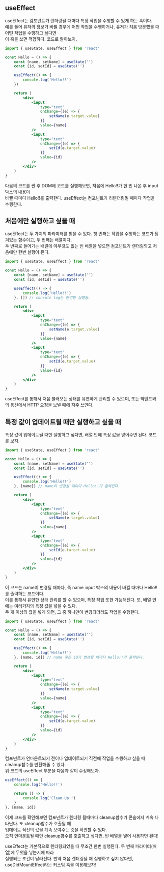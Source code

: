 ## useEffect

useEffect는 컴포넌트가 렌더링될 때마다 특정 작업을 수행할 수 있게 하는 훅이다.  
예를 들어 유저의 정보가 바뀔 경우에 어떤 작업을 수행하거나, 유저가 처음 방문했을 때 어떤 작업을 수행하고 싶다면  
이 훅을 쓰면 적합하다. 코드로 알아보자.

```jsx
import { useState, useEffect } from 'react'

const Hello = () => {
	const [name, setName] = useState('')
	const [id, setId] = useState('')

	useEffect(() => {
		console.log('Hello!!')
	})

	return (
		<div>
			<input
				type="text"
				onChange={(e) => {
					setName(e.target.value)
				}}
				value={name}
			/>
			<input
				type="text"
				onChange={(e) => {
					setId(e.target.value)
				}}
				value={id}
			/>
		</div>
	)
}
```

다음의 코드를 짠 후 DOM에 코드를 실행해보면, 처음에 Hello!!가 한 번 나온 후 input 박스의 내용이  
바뀔 때마다 Hello!!를 출력한다. useEffect는 컴포넌트가 리렌더링될 때마다 작업을 수행한다.

## 처음에만 실행하고 싶을 때

useEffect는 두 가지의 파라미터를 받을 수 있다. 첫 번째는 작업을 수행하는 코드가 담겨있는 함수이고, 두 번째는 배열이다.  
두 번째로 들어가는 배열에 아무것도 없는 빈 배열을 넣으면 컴포넌트가 렌더링되고 처음에만 한번 실행이 된다.

```jsx
import { useState, useEffect } from 'react'

const Hello = () => {
	const [name, setName] = useState('')
	const [id, setId] = useState('')

	useEffect(() => {
		console.log('Hello!!')
	}, []) // console log는 한번만 실행됨.

	return (
		<div>
			<input
				type="text"
				onChange={(e) => {
					setName(e.target.value)
				}}
				value={name}
			/>
			<input
				type="text"
				onChange={(e) => {
					setId(e.target.value)
				}}
				value={id}
			/>
		</div>
	)
}
```

useEffect를 통해서 처음 불러오는 상태를 유연하게 관리할 수 있으며, 또는 백엔드와의 통신에서 HTTP 요청을 보낼 때에 자주 쓰인다.

## 특정 값이 업데이트될 때만 실행하고 싶을 때

특정 값이 업데이트될 때만 실행하고 싶다면, 배열 안에 특정 값을 넣어주면 된다. 코드를 보자.

```jsx
import { useState, useEffect } from 'react'

const Hello = () => {
	const [name, setName] = useState('')
	const [id, setId] = useState('')

	useEffect(() => {
		console.log('Hello!!')
	}, [name]) // name이 변경될 때마다 Hello!!가 출력된다.

	return (
		<div>
			<input
				type="text"
				onChange={(e) => {
					setName(e.target.value)
				}}
				value={name}
			/>
			<input
				type="text"
				onChange={(e) => {
					setId(e.target.value)
				}}
				value={id}
			/>
		</div>
	)
}
```

이 코드는 name이 변경될 때마다, 즉 name input 박스의 내용이 바뀔 때마다 Hello!!를 출력하는 코드이다.  
이를 통해서 유연한 상태 관리를 할 수 있으며, 특정 작업 또한 가능해진다. 또, 배열 안에는 여러가지의 특정 값을 넣을 수 있다.  
두 개 이상의 값을 넣게 되면, 그 중 하나만이 변경되더라도 작업을 수행한다.

```jsx
import { useState, useEffect } from 'react'

const Hello = () => {
	const [name, setName] = useState('')
	const [id, setId] = useState('')

	useEffect(() => {
		console.log('Hello!!')
	}, [name, id]) // name 혹은 id가 변경될 때마다 Hello!!가 출력된다.

	return (
		<div>
			<input
				type="text"
				onChange={(e) => {
					setName(e.target.value)
				}}
				value={name}
			/>
			<input
				type="text"
				onChange={(e) => {
					setId(e.target.value)
				}}
				value={id}
			/>
		</div>
	)
}
```

컴포넌트가 언마운트되기 전이나 업데이트되기 직전에 작업을 수행하고 싶을 때 cleanup함수를 반환해줄 수 있다.  
위 코드의 useEffect 부분을 다음과 같이 수정해보자.

```jsx
useEffect(() => {
	console.log('Hello!!')

	return () => {
		console.log('Clean Up!')
	}
}, [name, id])
```

이제 코드를 확인해보면 컴포넌트가 렌더링 될때마다 cleanup함수가 콘솔에서 계속 나타난다. 또 cleanup함수가 호출될 때  
업데이트 직전의 값을 계속 보여주는 것을 확인할 수 있다.  
오직 언마운트될 때만 cleanup함수를 호출하고 싶다면, 빈 배열을 넣어 사용하면 된다!

useEffect는 기본적으로 렌더링되었을 때 무조건 한번 실행된다. 두 번째 파라미터(배열)에 무엇을 넣는지에 따라  
실행되는 조건이 달라진다. 만약 처음 렌더링될 때 실행하고 싶지 않다면, useDidMountEffect라는 커스텀 훅을 이용해보자!
